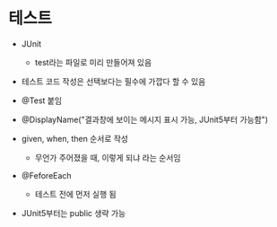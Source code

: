 # 테스트

* JUnit
  * test라는 파일로 미리 만들어져 있음
* 테스트 코드 작성은 선택보다는 필수에 가깝다 할 수 있음
* @Test 붙임
* @DisplayName("결과창에 보이는 메시지 표시 가능, JUnit5부터 가능함")
* given, when, then 순서로 작성
  * 무언가 주어졌을 때, 이렇게 되냐 라는 순서임

* @FeforeEach
  * 테스트 전에 먼저 실행 됨

* JUnit5부터는 public 생략 가능
